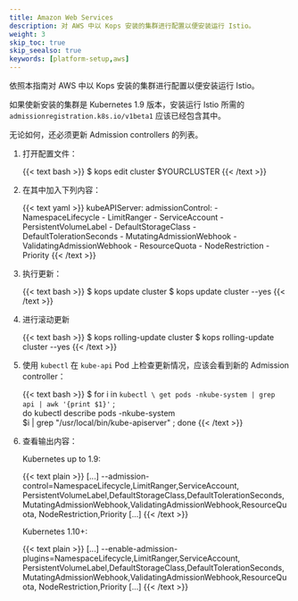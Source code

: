 ```yaml
---
title: Amazon Web Services
description: 对 AWS 中以 Kops 安装的集群进行配置以便安装运行 Istio。
weight: 3
skip_toc: true
skip_seealso: true
keywords: [platform-setup,aws]
---
```


依照本指南对 AWS 中以 Kops 安装的集群进行配置以便安装运行 Istio。

如果使新安装的集群是 Kubernetes 1.9 版本，安装运行 Istio 所需的 `admissionregistration.k8s.io/v1beta1` 应该已经包含其中。

无论如何，还必须更新 Admission controllers 的列表。

1. 打开配置文件：

    {{< text bash >}}
    $ kops edit cluster $YOURCLUSTER
    {{< /text >}}

1. 在其中加入下列内容：

    {{< text yaml >}}
    kubeAPIServer:
        admissionControl:
        - NamespaceLifecycle
        - LimitRanger
        - ServiceAccount
        - PersistentVolumeLabel
        - DefaultStorageClass
        - DefaultTolerationSeconds
        - MutatingAdmissionWebhook
        - ValidatingAdmissionWebhook
        - ResourceQuota
        - NodeRestriction
        - Priority
    {{< /text >}}

1. 执行更新：

    {{< text bash >}}
    $ kops update cluster
    $ kops update cluster --yes
    {{< /text >}}

1. 进行滚动更新

    {{< text bash >}}
    $ kops rolling-update cluster
    $ kops rolling-update cluster --yes
    {{< /text >}}

1. 使用 `kubectl` 在 `kube-api` Pod 上检查更新情况，应该会看到新的 Admission controller：

    {{< text bash >}}
    $ for i in `kubectl \
      get pods -nkube-system | grep api | awk '{print $1}'` ; \
      do  kubectl describe pods -nkube-system \
      $i | grep "/usr/local/bin/kube-apiserver"  ; done
    {{< /text >}}

1. 查看输出内容：

    Kubernetes up to 1.9:

    {{< text plain >}}
    [...]
    --admission-control=NamespaceLifecycle,LimitRanger,ServiceAccount,
    PersistentVolumeLabel,DefaultStorageClass,DefaultTolerationSeconds,
    MutatingAdmissionWebhook,ValidatingAdmissionWebhook,ResourceQuota,
    NodeRestriction,Priority
    [...]
    {{< /text >}}

    Kubernetes 1.10+:

    {{< text plain >}}
    [...]
    --enable-admission-plugins=NamespaceLifecycle,LimitRanger,ServiceAccount,
    PersistentVolumeLabel,DefaultStorageClass,DefaultTolerationSeconds,
    MutatingAdmissionWebhook,ValidatingAdmissionWebhook,ResourceQuota,
    NodeRestriction,Priority
    [...]
    {{< /text >}}
